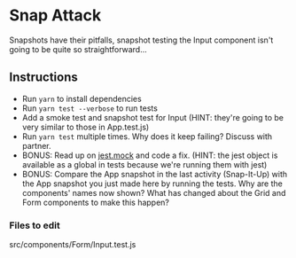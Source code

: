 # Snap Attack

Snapshots have their pitfalls, snapshot testing the Input component isn't going to be quite so straightforward...

## Instructions

* Run `yarn` to install dependencies
* Run `yarn test --verbose` to run tests
* Add a smoke test and snapshot test for Input (HINT: they're going to be very similar to those in App.test.js)
* Run `yarn test` multiple times. Why does it keep failing? Discuss with partner.
* BONUS: Read up on [jest.mock](https://facebook.github.io/jest/docs/en/jest-object.html#jestmockmodulename-factory-options) and code a fix. (HINT: the jest object is available as a global in tests because we're running them with jest)
* BONUS: Compare the App snapshot in the last activity (Snap-It-Up) with the App snapshot you just made here by running the tests. Why are the components' names now shown? What has changed about the Grid and Form components to make this happen?

### Files to edit
src/components/Form/Input.test.js